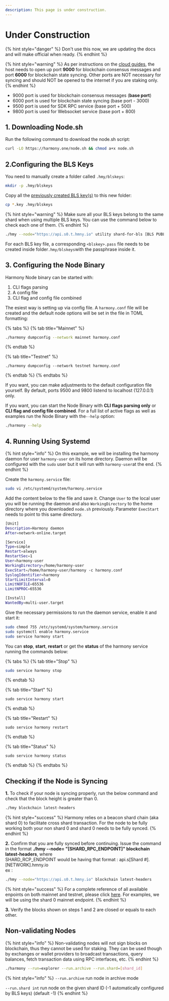 ```yaml
---
description: This page is under construction.
---
```


# Under Construction

{% hint style="danger" %}
Don't use this now, we are updating the docs and will make official when ready.
{% endhint %}

{% hint style="warning" %}
As per instructions on the [cloud guides](../../../cloud-setup/cloud-guides/), the host needs to open up port **9000** for blockchain consensus messages and port **6000** for blockchain state syncing. Other ports are NOT necessary for syncing and should NOT be opened to the internet if you are staking only.
{% endhint %}

* 9000 port is used for blockchain consensus messages \(**base port**\)
* 6000 port is used for blockchain state syncing \(base port - 3000\)
* 9500 port is used for SDK RPC service \(base port + 500\)
* 9800 port is used for Websocket service \(base port + 800\)

## 1. Downloading Node.sh

Run the following command to download the node.sh script:

```bash
curl -LO https://harmony.one/node.sh && chmod a+x node.sh
```

## 2.Configuring the BLS Keys

You need to manually create a folder called `.hmy/blskeys`:

```bash
mkdir -p .hmy/blskeys
```

Copy all the [previously created BLS key\(s\)](https://docs.harmony.one/home/validators/first-time-setup/generating-a-bls-key) to this new folder:

```bash
cp *.key .hmy/blskeys
```

{% hint style="warning" %}
Make sure all your BLS keys belong to the same shard when using multiple BLS keys. You can use the command below to check each one of them.
{% endhint %}

```bash
./hmy --node="https://api.s0.t.hmny.io" utility shard-for-bls [BLS PUBLIC KEY]
```

For each BLS key file, a corresponding `<blskey>.pass` file needs to be created inside folder`.hmy/blskeys`with the passphrase inside it.

## 3. Configuring the Node Binary

Harmony Node binary can be started with:

1. CLI flags parsing
2. A config file
3. CLI flag and config file combined

The esiest way is setting up via config file. A `harmony.conf` file will be created and the default node options will be set in the file in TOML formatting:

{% tabs %}
{% tab title="Mainnet" %}
```bash
./harmony dumpconfig --network mainnet harmony.conf
```
{% endtab %}

{% tab title="Testnet" %}
```
./harmony dumpconfig --network testnet harmony.conf
```
{% endtab %}
{% endtabs %}

If you want, you can make adjustments to the default configuration file yourself. By default, ports 9500 and 9800 listend to localhost \(127.0.0.1\) only.

If you want, you can start the Node Binary with **CLI flags parsing only** or **CLI flag and config file combined**. For a full list of active flags as well as examples run the Node Binary with  the`--help` option:

```bash
./harmony --help
```

## 4. Running Using Systemd

{% hint style="info" %}
On this example, we will be installing the harmony daemon for user `harmony-user` on its home directory. Daemon will be configured with the `sudo` user but it will run with `harmony-user`at the end.
{% endhint %}

Create the `harmony.service` file:

```bash
sudo vi /etc/systemd/system/harmony.service
```

Add the content below to the file and save it. Change `User` to the local user you will be running the daemon and also `WorkingDirectory` to the home directory where you downloaded `node.sh` previously. Parameter `ExecStart` needs to point to this same directory.

```bash
[Unit]
Description=Harmony daemon
After=network-online.target

[Service]
Type=simple
Restart=always
RestartSec=1
User=harmony-user
WorkingDirectory=/home/harmony-user
ExecStart=/home/harmony-user/harmony -c harmony.conf
SyslogIdentifier=harmony
StartLimitInterval=0
LimitNOFILE=65536
LimitNPROC=65536

[Install]
WantedBy=multi-user.target
```

Give the necessary permissions to run the daemon service, enable it and start it:

```bash
sudo chmod 755 /etc/systemd/system/harmony.service
sudo systemctl enable harmony.service
sudo service harmony start
```

You can **stop**, **start**, **restart** or get the **status** of the harmony service running the commands below:

{% tabs %}
{% tab title="Stop" %}
```bash
sudo service harmony stop
```
{% endtab %}

{% tab title="Start" %}
```
sudo service harmony start
```
{% endtab %}

{% tab title="Restart" %}
```
sudo service harmony restart
```
{% endtab %}

{% tab title="Status" %}
```
sudo service harmony status
```
{% endtab %}
{% endtabs %}

## Checking if the Node is Syncing

**1.** To check if your node is syncing properly, run the below command and check that the block height is greater than 0.

```bash
./hmy blockchain latest-headers
```

{% hint style="success" %}
Harmony relies on a beacon shard chain \(aka shard 0\) to facilitate cross shard transaction. For the node to be fully working both your non shard 0 and shard 0 needs to be fully synced.
{% endhint %}

**2.** Confirm that you are fully synced before continuing. Issue  the command in the format **./hmy --node= "\[SHARD\_RPC\_ENDPOINT\]" blockchain latest-headers**,  where  
SHARD\_RCP\_ENDPOINT would be having that format : api.s\[Shard \#\].\[NETWORK\].hmny.io   
ex :

```bash
./hmy --node="https://api.s0.t.hmny.io" blockchain latest-headers
```

{% hint style="success" %}
For a complete reference of all available enpoints on both mainnet and testnet, please click [here](https://monitor.hmny.io/status). For examples, we will be using the shard 0 mainnet endpoint.
{% endhint %}

**3.** Verify the blocks shown on steps 1 and 2 are closed or equals to each other.

## Non-validating Nodes

{% hint style="info" %}
Non-validating nodes will not sign blocks on blockchain, thus they cannot be used for staking. They can be used though by exchanges or wallet providers to broadcast transactions, query balances, fetch transaction data using RPC interfaces, etc.
{% endhint %}

```bash
./harmony --run=explorer --run.archive --run.shard=[shard_id]
```

{% hint style="info" %}
`--run.archive` run node in archive mode

`--run.shard int` run node on the given shard ID \(-1 automatically configured by BLS keys\) \(default -1\)
{% endhint %}

